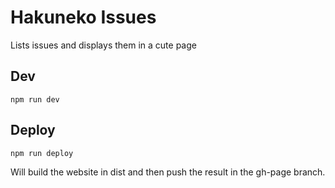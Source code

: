 # Hakuneko Issues

Lists issues and displays them in a cute page

## Dev

`npm run dev`

## Deploy 

`npm run deploy`

Will build the website in dist and then push the result in the gh-page branch.
